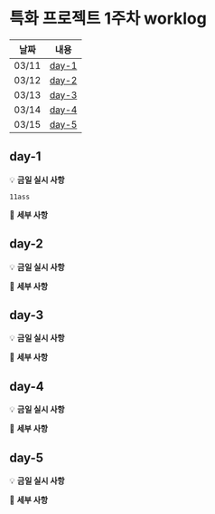 # 특화 프로젝트 1주차 worklog

|날짜|내용|
|:---:|:---:|
|03/11|[day-1](#day-1)|
|03/12|[day-2](#day-2)|
|03/13|[day-3](#day-3)|
|03/14|[day-4](#day-4)|
|03/15|[day-5](#day-5)|


## day-1

💡 **금일 실시 사항**

    11ass
📜 **세부 사항**

    
## day-2

💡 **금일 실시 사항**

    
📜 **세부 사항**

## day-3

💡 **금일 실시 사항**



📜 **세부 사항**

## day-4

💡 **금일 실시 사항**


📜 **세부 사항**

## day-5

💡 **금일 실시 사항**


📜 **세부 사항**
